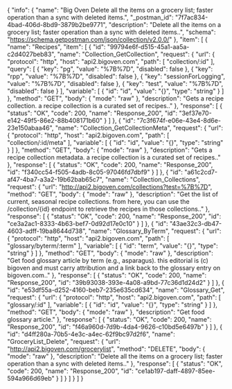 {
  "info": {
    "name": "Big Oven Delete all the items on a grocery list; faster operation than a sync with deleted items.",
    "_postman_id": "7f7ac834-4bad-406d-8bd9-3879b2be9771",
    "description": "Delete all the items on a grocery list; faster operation than a sync with deleted items..",
    "schema": "https://schema.getpostman.com/json/collection/v2.0.0/"
  },
  "item": [
    {
      "name": "Recipes",
      "item": [
        {
          "id": "99794e6f-d515-45a1-aa5a-c2d4027beb83",
          "name": "Collection_GetCollection",
          "request": {
            "url": {
              "protocol": "http",
              "host": "api2.bigoven.com",
              "path": [
                "collection/:id"
              ],
              "query": [
                {
                  "key": "pg",
                  "value": "%7B%7D",
                  "disabled": false
                },
                {
                  "key": "rpp",
                  "value": "%7B%7D",
                  "disabled": false
                },
                {
                  "key": "sessionForLogging",
                  "value": "%7B%7D",
                  "disabled": false
                },
                {
                  "key": "test",
                  "value": "%7B%7D",
                  "disabled": false
                }
              ],
              "variable": [
                {
                  "id": "id",
                  "value": "{}",
                  "type": "string"
                }
              ]
            },
            "method": "GET",
            "body": {
              "mode": "raw"
            },
            "description": "Gets a recipe collection. a recipe collection is a curated set of recipes.."
          },
          "response": [
            {
              "status": "OK",
              "code": 200,
              "name": "Response_200",
              "id": "3ef37e70-e142-49f5-86e2-88b408171b60"
            }
          ]
        },
        {
          "id": "7c3f674f-e06e-43e4-8d6e-23e150abaa46",
          "name": "Collection_GetCollectionMeta",
          "request": {
            "url": {
              "protocol": "http",
              "host": "api2.bigoven.com",
              "path": [
                "collection/:id/meta"
              ],
              "variable": [
                {
                  "id": "id",
                  "value": "{}",
                  "type": "string"
                }
              ]
            },
            "method": "GET",
            "body": {
              "mode": "raw"
            },
            "description": "Gets a recipe collection metadata. a recipe collection is a curated set of recipes.."
          },
          "response": [
            {
              "status": "OK",
              "code": 200,
              "name": "Response_200",
              "id": "f340cc54-f505-4adb-8c05-97046fd7dbf9"
            }
          ]
        },
        {
          "id": "a61c2cd7-af47-4ba7-a3a2-19b62bab65c7",
          "name": "Collection_Collections",
          "request": {
            "url": "http://api2.bigoven.com/collections?test=%7B%7D",
            "method": "GET",
            "body": {
              "mode": "raw"
            },
            "description": "Get the list of current, seasonal recipe collections. from here, you can use the /collection/{id} endpoint to retrieve the recipes in those collections.."
          },
          "response": [
            {
              "status": "OK",
              "code": 200,
              "name": "Response_200",
              "id": "ce3a2ac1-8333-4b63-bef7-0d92d17e0c10"
            }
          ]
        },
        {
          "id": "43ae32c3-db47-4603-adff-19ba8644d738",
          "name": "Glossary_ByTerm",
          "request": {
            "url": {
              "protocol": "http",
              "host": "api2.bigoven.com",
              "path": [
                "glossary/byterm/:term"
              ],
              "variable": [
                {
                  "id": "term",
                  "value": "{}",
                  "type": "string"
                }
              ]
            },
            "method": "GET",
            "body": {
              "mode": "raw"
            },
            "description": "Get food glossary article by term (e.g., asparagus). this editorial is (c) bigoven and must carry attribution and a link back to the glossary entry on bigoven.com.."
          },
          "response": [
            {
              "status": "OK",
              "code": 200,
              "name": "Response_200",
              "id": "39b93038-393e-4a08-a9bd-77c36d1d24d2"
            }
          ]
        },
        {
          "id": "e53df55a-d252-4160-beb7-235e635cd634",
          "name": "Glossary_Get",
          "request": {
            "url": {
              "protocol": "http",
              "host": "api2.bigoven.com",
              "path": [
                "glossary/:id"
              ],
              "variable": [
                {
                  "id": "id",
                  "value": "{}",
                  "type": "string"
                }
              ]
            },
            "method": "GET",
            "body": {
              "mode": "raw"
            },
            "description": "Get food glossary article."
          },
          "response": [
            {
              "status": "OK",
              "code": 200,
              "name": "Response_200",
              "id": "f46a960d-7d9b-4da4-9626-c10bd5e6497b"
            }
          ]
        },
        {
          "id": "d4ff280a-70b5-4e3c-a4ec-62f9bc97d2f6",
          "name": "GroceryList_Delete",
          "request": {
            "url": "http://api2.bigoven.com/grocerylist",
            "method": "DELETE",
            "body": {
              "mode": "raw"
            },
            "description": "Delete all the items on a grocery list; faster operation than a sync with deleted items.."
          },
          "response": [
            {
              "status": "OK",
              "code": 200,
              "name": "Response_200",
              "id": "ce1ab197-daff-4897-85ee-594a966d69eb"
            }
          ]
        }
      ]
    }
  ]
}